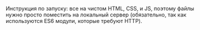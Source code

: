 Инструкция по запуску: все на чистом HTML, CSS, и JS, поэтому файлы нужно просто поместить на локальный сервер (обязательно, так как используются ES6 модули, которые требуют HTTP).